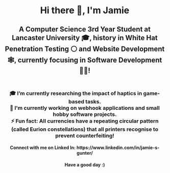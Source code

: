 <h1 align="center"> Hi there 👋, I'm Jamie <br></h1>

<h2 align="center"> A Computer Science 3rd Year Student at Lancaster University 🎓, history in White Hat Penetration Testing ⚪ and Website Development 🕸, currently focusing in Software Development 👨‍💻!<br><br></h2>

<h3 align="center"> 
🎓 I’m currently researching the impact of haptics in game-based tasks.<br>
🔭 I'm currently working on webhook applications and small hobby software projects.<br>
⚡ Fun fact: All currencies have a repeating circular pattern (called Eurion constellations) that all printers recognise to prevent counterfeiting! 
</h3>

<h4 align="center">Connect with me on Linked In: https://www.linkedin.com/in/jamie-s-gunter/</h4>

<h4 align="center"> Have a good day :) </h4>
